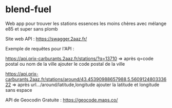 # blend-fuel

Web app pour trouver les stations essences les moins chères avec mélange e85 et super sans plomb

Site web API :
https://swagger.2aaz.fr/

Exemple de requêtes pour l'API :

https://api.prix-carburants.2aaz.fr/stations/?q=13710
=> après q=code postal ou nom de la ville
ajouter le code postal de la ville

https://api.prix-carburants.2aaz.fr/stations/around/43.45390988657988,5.560912480333622
=> après url.../around/latitude,longitude
ajouter la latitude et longitude sans espace

API de Geocodin Gratuite :
https://geocode.maps.co/
